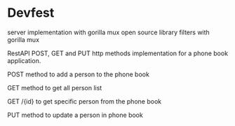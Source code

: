 # Devfest

server implementation with gorilla mux open source library 
filters with gorilla mux

RestAPI POST, GET and PUT http methods implementation for a phone book application.

POST method to add a person to the phone book 

GET method to get all person list

GET /{id} to get specific person from the phone book

PUT method to update a person in phone book